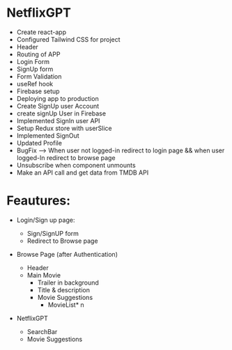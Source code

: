 # NetflixGPT

- Create react-app
- Configured Tailwind CSS for project
- Header
- Routing of APP
- Login Form
- SignUp form
- Form Validation
- useRef hook
- Firebase setup
- Deploying app to production
- Create SignUp user Account
- create signUp User in Firebase
- Implemented SignIn user API
- Setup Redux store with userSlice
- Implemented SignOut
- Updated Profile
- BugFix --> When user not logged-in redirect to login page && when user logged-In redirect to browse page
- Unsubscribe when component unmounts
- Make an API call and get data from TMDB API

# Feautures:

- Login/Sign up page:

  - Sign/SignUP form
  - Redirect to Browse page

- Browse Page (after Authentication)

  - Header
  - Main Movie
    - Trailer in background
    - Title & description
    - Movie Suggestions
      - MovieList\* n

- NetflixGPT
  - SearchBar
  - Movie Suggestions
